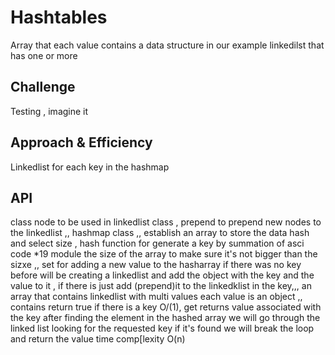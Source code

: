 # Hashtables
Array that each value contains a data structure in our example linkedilst that has one or more 

## Challenge
Testing , imagine it 
## Approach & Efficiency
Linkedlist for each key in the hashmap 

## API
class node to be used in linkedlist class , prepend to prepend new nodes to the linkedlist ,, hashmap class ,, establish an array to store the data hash and select size , hash function for generate a key  by summation of asci code *19 module the size of the array to make sure it's not bigger than the sizxe ,, set for adding a new value to the hasharray if there was no key before will be creating a linkedlist and add the object with the key and the value to it , if there is just add (prepend)it to the linkedklist in the key,,, an array that contains linkedlist with multi values each value is an object  ,, contains return true if there is a key O/(1), get returns value associated with the key after finding the element in the hashed array we will go through the linked list looking for the requested key if it's found we will break the loop and return the value time comp[lexity O(n)
